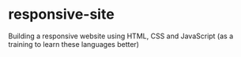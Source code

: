 # responsive-site
Building a responsive website using HTML, CSS and JavaScript (as a training to learn these languages better)
